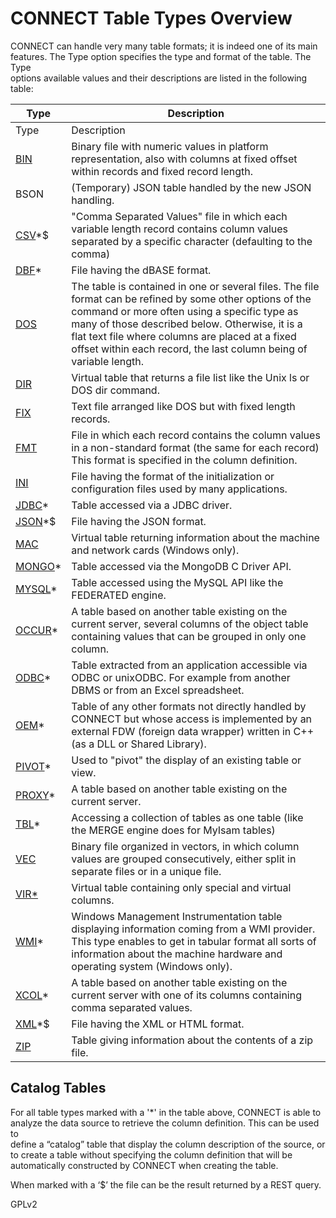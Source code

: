 # CONNECT Table Types Overview

CONNECT can handle very many table formats; it is indeed one of its main\
features. The Type option specifies the type and format of the table. The Type\
options available values and their descriptions are listed in the following\
table:

| Type                                                                                                     | Description                                                                                                                                                                                                                                                                                                                          |
| -------------------------------------------------------------------------------------------------------- | ------------------------------------------------------------------------------------------------------------------------------------------------------------------------------------------------------------------------------------------------------------------------------------------------------------------------------------ |
| Type                                                                                                     | Description                                                                                                                                                                                                                                                                                                                          |
| [BIN](connect-bin-table-type.md)                                                                         | Binary file with numeric values in platform representation, also with columns at fixed offset within records and fixed record length.                                                                                                                                                                                                |
| BSON                                                                                                     | (Temporary) JSON table handled by the new JSON handling.                                                                                                                                                                                                                                                                             |
| [CSV](connect-csv-and-fmt-table-types.md)\*$                                                             | "Comma Separated Values" file in which each variable length record contains column values separated by a specific character (defaulting to the comma)                                                                                                                                                                                |
| [DBF](connect-dbf-table-type.md)\*                                                                       | File having the dBASE format.                                                                                                                                                                                                                                                                                                        |
| [DOS](connect-dos-and-fix-table-types.md)                                                                | The table is contained in one or several files. The file format can be refined by some other options of the command or more often using a specific type as many of those described below. Otherwise, it is a flat text file where columns are placed at a fixed offset within each record, the last column being of variable length. |
| [DIR](connect-table-types-special-virtual-tables.md#dir-type)                                            | Virtual table that returns a file list like the Unix ls or DOS dir command.                                                                                                                                                                                                                                                          |
| [FIX](connect-dos-and-fix-table-types.md)                                                                | Text file arranged like DOS but with fixed length records.                                                                                                                                                                                                                                                                           |
| [FMT](connect-csv-and-fmt-table-types.md)                                                                | File in which each record contains the column values in a non-standard format (the same for each record) This format is specified in the column definition.                                                                                                                                                                          |
| [INI](connect-ini-table-type.md)                                                                         | File having the format of the initialization or configuration files used by many applications.                                                                                                                                                                                                                                       |
| [JDBC](connect-jdbc-table-type-accessing-tables-from-another-dbms.md)\*                                  | Table accessed via a JDBC driver.                                                                                                                                                                                                                                                                                                    |
| [JSON](connect-json-table-type.md)\*$                                                                    | File having the JSON format.                                                                                                                                                                                                                                                                                                         |
| [MAC](connect-table-types-special-virtual-tables.md#mac-address-table-type-mac)                          | Virtual table returning information about the machine and network cards (Windows only).                                                                                                                                                                                                                                              |
| [MONGO](connect-mongo-table-type.md)\*                                                                   | Table accessed via the MongoDB C Driver API.                                                                                                                                                                                                                                                                                         |
| [MYSQL](connect-mysql-table-type-accessing-mysqlmariadb-tables.md)\*                                     | Table accessed using the MySQL API like the FEDERATED engine.                                                                                                                                                                                                                                                                        |
| [OCCUR](connect-occur-table-type.md)\*                                                                   | A table based on another table existing on the current server, several columns of the object table containing values that can be grouped in only one column.                                                                                                                                                                         |
| [ODBC](connect-odbc-table-type-accessing-tables-from-another-dbms.md)\*                                  | Table extracted from an application accessible via ODBC or unixODBC. For example from another DBMS or from an Excel spreadsheet.                                                                                                                                                                                                     |
| [OEM](connect-table-types-oem.md)\*                                                                      | Table of any other formats not directly handled by CONNECT but whose access is implemented by an external FDW (foreign data wrapper) written in C++ (as a DLL or Shared Library).                                                                                                                                                    |
| [PIVOT](connect-pivot-table-type.md)\*                                                                   | Used to "pivot" the display of an existing table or view.                                                                                                                                                                                                                                                                            |
| [PROXY](connect-proxy-table-type.md)\*                                                                   | A table based on another table existing on the current server.                                                                                                                                                                                                                                                                       |
| [TBL](connect-tbl-table-type-table-list.md)\*                                                            | Accessing a collection of tables as one table (like the MERGE engine does for MyIsam tables)                                                                                                                                                                                                                                         |
| [VEC](connect-vec-table-type.md)                                                                         | Binary file organized in vectors, in which column values are grouped consecutively, either split in separate files or in a unique file.                                                                                                                                                                                              |
| [VIR\*](connect-table-types-vir.md)                                                                      | Virtual table containing only special and virtual columns.                                                                                                                                                                                                                                                                           |
| [WMI](connect-table-types-special-virtual-tables.md#windows-management-instrumentation-table-type-wmi)\* | Windows Management Instrumentation table displaying information coming from a WMI provider. This type enables to get in tabular format all sorts of information about the machine hardware and operating system (Windows only).                                                                                                      |
| [XCOL](connect-xcol-table-type.md)\*                                                                     | A table based on another table existing on the current server with one of its columns containing comma separated values.                                                                                                                                                                                                             |
| [XML](connect-xml-table-type.md)\*$                                                                      | File having the XML or HTML format.                                                                                                                                                                                                                                                                                                  |
| [ZIP](connect-zipped-file-tables.md)                                                                     | Table giving information about the contents of a zip file.                                                                                                                                                                                                                                                                           |

## Catalog Tables

For all table types marked with a '\*' in the table above, CONNECT is able to\
analyze the data source to retrieve the column definition. This can be used to\
define a “catalog” table that display the column description of the source, or\
to create a table without specifying the column definition that will be\
automatically constructed by CONNECT when creating the table.

When marked with a ‘$’ the file can be the result returned by a REST query.

GPLv2

